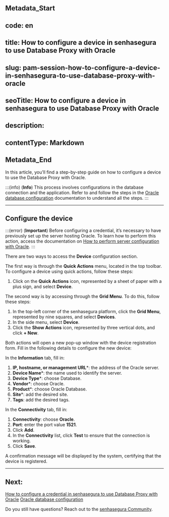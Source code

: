 ## Metadata_Start 
## code: en
## title: How to configure a device in senhasegura to use Database Proxy with Oracle 
## slug: pam-session-how-to-configure-a-device-in-senhasegura-to-use-database-proxy-with-oracle 
## seoTitle: How to configure a device in senhasegura to use Database Proxy with Oracle 
## description:  
## contentType: Markdown 
## Metadata_End
In this article, you’ll find a step-by-step guide on how to configure a device to use the Database Proxy with Oracle.

:::(info) (**Info**)
This process involves configurations in the database connection and the application. Refer to and follow the steps in the [Oracle database configuration](/v3-32/docs/pam-session-oracle-database-configurations) documentation to understand all the steps.
:::

---
## Configure the device
:::(error) (**Important**)
Before configuring a credential, it’s necessary to have previously set up the server hosting Oracle. To learn how to perform this action, access the documentation on [How to perform server configuration with Oracle](/v3-32/docs/pam-session-how-to-perform-server-configuration-with-oracle).
:::

There are two ways to access the **Device** configuration section.

The first way is through the **Quick Actions** menu, located in the top toolbar. To configure a device using quick actions, follow these steps:

1. Click on the **Quick Actions** icon, represented by a sheet of paper with a plus sign, and select **Device**.

The second way is by accessing through the **Grid Menu**. To do this, follow these steps:

1. In the top-left corner of the senhasegura platform, click the **Grid Menu**, represented by nine squares, and select **Devices**.
2. In the side menu, select **Device**.
3. Click the **Show Actions** icon, represented by three vertical dots, and click **+ New**.

Both actions will open a new pop-up window with the device registration form. Fill in the following details to configure the new device:

In the **Information** tab, fill in:

1. **IP, hostname, or management URL***: the address of the Oracle server.
2. **Device Name***: the name used to identify the server.
3. **Device Type***: choose Database.
4. **Vendor***: choose Oracle.
5. **Product***: choose Oracle Database.
6. **Site***: add the desired site.
7. **Tags**: add the desired tags.

In the **Connectivity** tab, fill in:
1. **Connectivity**: choose **Oracle**.
2. **Port**: enter the port value **1521**.
3. Click **Add**.
4. In the **Connectivity** list, click **Test** to ensure that the connection is working.
5. Click **Save**.

A confirmation message will be displayed by the system, certifying that the device is registered.

---
## Next:
[How to configure a credential in senhasegura to use Database Proxy with Oracle](/v3-32/docs/pam-session-how-to-configure-a-credential-in-senhasegura-to-use-database-proxy-with-oracle)
[Oracle database configuration](/v3-32/docs/pam-session-oracle-database-configurations)

Do you still have questions? Reach out to the [senhasegura Community](https://community.senhasegura.io/).